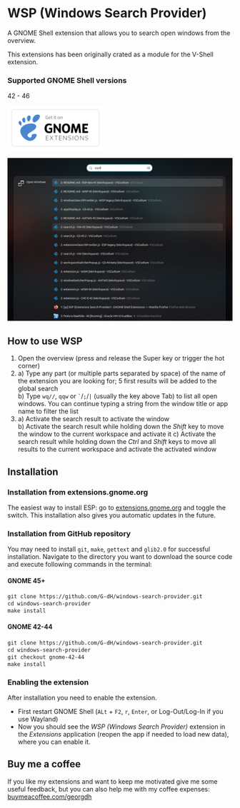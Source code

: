 # WSP (Windows Search Provider)
A GNOME Shell extension that allows you to search open windows from the overview.

This extensions has been originally crated as a module for the V-Shell extension.

### Supported GNOME Shell versions
42 - 46

[<img alt="" height="100" src="https://raw.githubusercontent.com/andyholmes/gnome-shell-extensions-badge/master/get-it-on-ego.svg?sanitize=true">](https://extensions.gnome.org/extension/6730/)

![WSP (Windows Search Provider)](screenshot.jpg)

## How to use WSP
1.  Open the overview (press and release the Super key or trigger the hot corner)
2.  a) Type any part (or multiple parts separated by space) of the name of the extension you are looking for; 5 first results will be added to the global search<br>
    b) Type `wq//`, `qqw` or ``` ` ```/`;`/`|` (usually the key above Tab) to list all open windows. You can continue typing a string from the window title or app name to filter the list<br>
3.  a) Activate the search result to activate the window<br>
    b) Activate the search result while holding down the *Shift* key to move the window to the current workspace and activate it
    c) Activate the search result while holding down the *Ctrl* and *Shift* keys to move all results to the current workspace and activate the activated window

## Installation
### Installation from extensions.gnome.org
The easiest way to install ESP: go to [extensions.gnome.org](https://extensions.gnome.org/extension/6730/) and toggle the switch. This installation also gives you automatic updates in the future.

### Installation from GitHub repository
You may need to install `git`, `make`, `gettext` and `glib2.0` for successful installation.
Navigate to the directory you want to download the source code and execute following commands in the terminal:

#### GNOME 45+

    git clone https://github.com/G-dH/windows-search-provider.git
    cd windows-search-provider
    make install

#### GNOME 42-44

    git clone https://github.com/G-dH/windows-search-provider.git
    cd windows-search-provider
    git checkout gnome-42-44
    make install

### Enabling the extension
After installation you need to enable the extension.

- First restart GNOME Shell (`ALt` + `F2`, `r`, `Enter`, or Log-Out/Log-In if you use Wayland)
- Now you should see the *WSP (Windows Search Provider)* extension in the *Extensions* application (reopen the app if needed to load new data), where you can enable it.

## Buy me a coffee
If you like my extensions and want to keep me motivated give me some useful feedback, but you can also help me with my coffee expenses:
[buymeacoffee.com/georgdh](https://buymeacoffee.com/georgdh)
